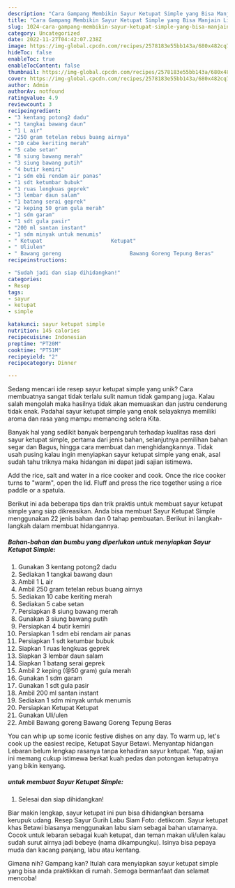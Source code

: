 ```yaml
---
description: "Cara Gampang Membikin Sayur Ketupat Simple yang Bisa Manjain Lidah"
title: "Cara Gampang Membikin Sayur Ketupat Simple yang Bisa Manjain Lidah"
slug: 1024-cara-gampang-membikin-sayur-ketupat-simple-yang-bisa-manjain-lidah
category: Uncategorized
date: 2022-11-27T04:42:07.238Z
image: https://img-global.cpcdn.com/recipes/2578183e55bb143a/680x482cq70/sayur-ketupat-simple-foto-resep-utama.jpg
hideToc: false
enableToc: true
enableTocContent: false
thumbnail: https://img-global.cpcdn.com/recipes/2578183e55bb143a/680x482cq70/sayur-ketupat-simple-foto-resep-utama.jpg
cover: https://img-global.cpcdn.com/recipes/2578183e55bb143a/680x482cq70/sayur-ketupat-simple-foto-resep-utama.jpg
author: Admin
authorAv: notfound
ratingvalue: 4.9
reviewcount: 3
recipeingredient:
- "3 kentang potong2 dadu"
- "1 tangkai bawang daun"
- "1 L air"
- "250 gram tetelan rebus buang airnya"
- "10 cabe keriting merah"
- "5 cabe setan"
- "8 siung bawang merah"
- "3 siung bawang putih"
- "4 butir kemiri"
- "1 sdm ebi rendam air panas"
- "1 sdt ketumbar bubuk"
- "1 ruas lengkuas geprek"
- "3 lembar daun salam"
- "1 batang serai geprek"
- "2 keping 50 gram gula merah"
- "1 sdm garam"
- "1 sdt gula pasir"
- "200 ml santan instant"
- "1 sdm minyak untuk menumis"
- " Ketupat                      Ketupat"
- " Uliulen"
- " Bawang goreng                      Bawang Goreng Tepung Beras"
recipeinstructions:

- "Sudah jadi dan siap dihidangkan!"
categories:
- Resep
tags:
- sayur
- ketupat
- simple

katakunci: sayur ketupat simple 
nutrition: 145 calories
recipecuisine: Indonesian
preptime: "PT20M"
cooktime: "PT51M"
recipeyield: "2"
recipecategory: Dinner

---
```





Sedang mencari ide resep sayur ketupat simple yang unik? Cara membuatnya sangat tidak terlalu sulit namun tidak gampang juga. Kalau salah mengolah maka hasilnya tidak akan memuaskan dan justru cenderung tidak enak. Padahal sayur ketupat simple yang enak selayaknya memiliki aroma dan rasa yang mampu memancing selera Kita.





Banyak hal yang sedikit banyak berpengaruh terhadap kualitas rasa dari sayur ketupat simple, pertama dari jenis bahan, selanjutnya pemilihan bahan segar dan Bagus, hingga cara membuat dan menghidangkannya. Tidak usah pusing kalau ingin menyiapkan sayur ketupat simple yang enak,      asal sudah tahu triknya maka hidangan ini dapat jadi sajian istimewa.














Add the rice, salt and water in a rice cooker and cook. Once the rice cooker turns to &#34;warm&#34;, open the lid. Fluff and press the rice together using a rice paddle or a spatula.






Berikut ini ada beberapa tips dan trik praktis untuk membuat sayur ketupat simple yang siap dikreasikan. Anda bisa membuat Sayur Ketupat Simple menggunakan 22 jenis bahan dan 0 tahap pembuatan. Berikut ini langkah-langkah dalam membuat hidangannya.

<!--inarticleads1-->

##### Bahan-bahan dan bumbu yang diperlukan untuk menyiapkan Sayur Ketupat Simple:

1. Gunakan 3 kentang potong2 dadu
1. Sediakan 1 tangkai bawang daun
1. Ambil 1 L air
1. Ambil 250 gram tetelan rebus buang airnya
1. Sediakan 10 cabe keriting merah
1. Sediakan 5 cabe setan
1. Persiapkan 8 siung bawang merah
1. Gunakan 3 siung bawang putih
1. Persiapkan 4 butir kemiri
1. Persiapkan 1 sdm ebi rendam air panas
1. Persiapkan 1 sdt ketumbar bubuk
1. Siapkan 1 ruas lengkuas geprek
1. Siapkan 3 lembar daun salam
1. Siapkan 1 batang serai geprek
1. Ambil 2 keping (@50 gram) gula merah
1. Gunakan 1 sdm garam
1. Gunakan 1 sdt gula pasir
1. Ambil 200 ml santan instant
1. Sediakan 1 sdm minyak untuk menumis
1. Persiapkan  Ketupat                      Ketupat
1. Gunakan  Uli/ulen
1. Ambil  Bawang goreng                      Bawang Goreng Tepung Beras


You can whip up some iconic festive dishes on any day. To warm up, let&#39;s cook up the easiest recipe, Ketupat Sayur Betawi. Menyantap hidangan Lebaran belum lengkap rasanya tanpa kehadiran sayur ketupat. Yap, sajian ini memang cukup istimewa berkat kuah pedas dan potongan ketupatnya yang bikin kenyang. 

<!--inarticleads2-->

#####  untuk membuat Sayur Ketupat Simple:


1. Selesai dan siap dihidangkan!

Biar makin lengkap, sayur ketupat ini pun bisa dihidangkan bersama kerupuk udang. Resep Sayur Gurih Labu Siam Foto: detikcom. Sayur ketupat khas Betawi biasanya menggunakan labu siam sebagai bahan utamanya. Cocok untuk lebaran sebagai kuah ketupat, dan teman makan uli/ulen kalau sudah surut airnya jadi bebeye (nama dikampungku). Isinya bisa pepaya muda dan kacang panjang, labu atau kentang. 

Gimana nih? Gampang kan? Itulah cara menyiapkan sayur ketupat simple yang bisa anda praktikkan di rumah. Semoga bermanfaat dan selamat mencoba!
